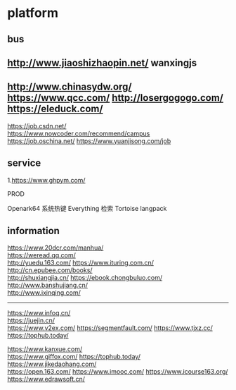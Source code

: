 # platform

## bus
http://www.jiaoshizhaopin.net/                  wanxingjs
--------------------------------------------------------------------------------
http://www.chinasydw.org/      
https://www.qcc.com/
http://losergogogo.com/   
https://eleduck.com/
--------------------------------------------------------------------------------
https://job.csdn.net/    
https://www.nowcoder.com/recommend/campus  
https://job.oschina.net/
https://www.yuanjisong.com/job


## service
1.https://www.ghpym.com/

PROD

Openark64 系统热键
Everything 检索
Tortoise langpack

## information
https://www.20dcr.com/manhua/   
   https://weread.qq.com/       
     http://yuedu.163.com/
 https://www.ituring.com.cn/    
   http://cn.epubee.com/books/   
     http://shuxiangjia.cn/
 https://ebook.chongbuluo.com/    
  http://www.banshujiang.cn/  
   http://www.ixinqing.com/

--------------------------------------------------------------------------------
https://www.infoq.cn/      
    https://juejin.cn/   
         https://www.v2ex.com/
https://segmentfault.com/
https://www.tjxz.cc/
https://tophub.today/


https://www.kanxue.com/  
https://www.giffox.com/
https://tophub.today/
https://www.jikedaohang.com/   
https://open.163.com/
https://www.imooc.com/
https://www.icourse163.org/ 
https://www.edrawsoft.cn/   


